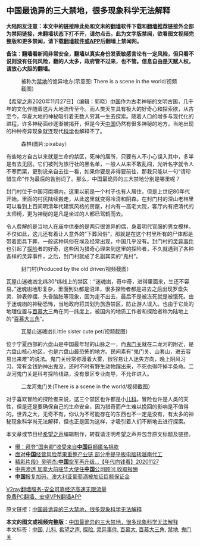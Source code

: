  <h2>中国最诡异的三大禁地，很多现象科学无法解释</h2> <p class="notice"><b>大陆网友注意：本文中的链接除此处和文末的<a href="https://github.com/bannedbook/fanqiang" >翻墙</a>软件下载和<a href="https://github.com/killgcd/justmysocks/blob/master/README.md">翻墙推荐</a>链接外全部为禁网链接，未翻墙状态下打不开，请勿点击。此为文字版禁闻，欲看图文视频完整版和更多禁闻，请下载<a href="https://github.com/bannedbook/fanqiang">翻墙软件或APP</a>后翻墙上禁闻网。</p><p>备注：翻墙看新闻非常安全，翻墙以真实身份发表敏感言论有一定风险，但只看不说则没有任何风险，翻的人太多，政府管不过来，也不管。信息自由是天赋人权，请放心大胆的翻墙。</b></p>  <div class="entry"> <figure><figcaption>被称为<a href="https://www.bannedbook.org/bnews/tag/%E7%A6%81%E5%9C%B0/" class="st_tag internal_tag" rel="tag" title="标签 禁地 下的日志">禁地</a>的诡异地方(示意图: There is a scene in the world/视频截图）</figcaption></figure> <p>【<span class='wp_keywordlink_affiliate'><a href="https://www.soundofhope.org" title="希望之声" target="_blank">希望之声</a></span>2020年11月27日】（编辑：郭晓）<span class='wp_keywordlink_affiliate'><a href="https://www.bannedbook.org/" title="中国" target="_blank">中国</a></span>作为古老神秘的文明古国，几千年的文化伴随着这片大地流传至今。而人类天生具有极大的好奇心和探索欲，从古至今，华夏大地的神秘吸引着无数人穷其一生去探索。随着人口的增多与现代化的进程，许多神秘面纱逐渐被揭开，但是今天<a href="https://www.bannedbook.org/bnews/tag/%E4%B8%AD%E5%9B%BD/" class="st_tag internal_tag" rel="tag" title="标签 中国 下的日志">中国</a>仍然有很多神秘的地方，当地出现的种种奇异现象就连现代<span class='wp_keywordlink'><a href="https://www.bannedbook.org/forum11/topic309.html" title="禁片：“科学”的棍子" target="_blank">科学</a></span>也解释不了。</p> <figure><figcaption>森林(图片:pixabay）</figcaption></figure> <p>有些地方自古以来就是生命的禁区，死神的居所，只要有人不小心误入其中，多半是有去无回。它们被列为旅行社的黑名单，一般人从来不敢乱闯，光听名字就令人不寒而栗，更别说亲自去往一看，如果你要是非得要前往，那我只能以一句“请珍惜生命”作为最后的告别词了。那么，中国最诡异的三大禁地分别是哪里呢？</p>  <p>封门村位于中国河南境内，这里以前是一个村子也有人居住，但是上世纪80年代开始，里面的村民陆续搬走，从此这里就变得冷清和阴森。在封门村的深山老林里可以看到上百间明清年代建筑风格的房屋，村内有一高宅大院，客厅内有把清代的太师椅，更为神秘的是凡是坐过的人都已驾鹤而去。</p> <p>令人费解的是当地人在庙中供奉的是两只很诡异的偶，身着明代官服的男女模样。不仅如此，这儿还有着让人意外的“下葬风俗”，那就是在这个村里所有的尸体都是带着面具下葬，一般这种风俗在埃及经常出现，中国几乎没有。封门村的<a href="https://www.bannedbook.org/bnews/tag/%e7%81%b5%e5%bc%82%e4%ba%8b%e4%bb%b6/" class="st_tag internal_tag" rel="tag" title="标签 灵异事件 下的日志">灵异事件</a>也引起了<a href="https://www.bannedbook.org/bnews/tag/%E6%8E%A2%E9%99%A9/" class="st_tag internal_tag" rel="tag" title="标签 探险 下的日志">探险</a>者的好奇，这些因为猎奇心理来到这里的探险者，不久就遇到了各种各样的灵异事件，之后，封门村就成了名副其实的“鬼村”。</p>  <figure><figcaption>封门村(Produced by the old driver/视频截图）</figcaption></figure> <p>瓦屋山迷魂凼北纬30°纬线上的禁区：“迷魂凼，奇中奇，进得里面来，生还不容易。”迷魂凼地形复杂，里面到处都是沼泽，很多探险者都是进去之后出现罗盘失灵、钟表停摆、头昏脑胀等现象，因为走不出去，最后不是被冻死就是被饿死。由于迷魂凼的神秘恐怖，当地政府将其划为旅游禁区，防止游人误入。也由于它处的地理位置与<a href="https://www.bannedbook.org/bnews/tag/%e7%99%be%e6%85%95%e5%a4%a7/" class="st_tag internal_tag" rel="tag" title="标签 百慕大 下的日志">百慕大</a>三角在同一纬度上，被国内的地质工作者和探险者称为陆地上的“<a href="https://www.bannedbook.org/bnews/tag/%e7%99%be%e6%85%95%e5%a4%a7%e4%b8%89%e8%a7%92/" class="st_tag internal_tag" rel="tag" title="标签 百慕大三角 下的日志">百慕大三角</a>”。</p> <figure><figcaption>瓦屋山迷魂凼(Little sister cute pet/视频截图）</figcaption></figure> <p>位于宁夏西部的六盘山是中国最年轻的山脉之一，而<a href="https://www.bannedbook.org/bnews/tag/%E9%AC%BC%E9%97%A8%E5%85%B3/" class="st_tag internal_tag" rel="tag" title="标签 鬼门关 下的日志">鬼门关</a>就在二龙河的附近，是六盘山核心地区，也是六盘山最恐怖的地方。民间素有“鬼门关、山套山，进去容易出来难”的说法。鬼门关经常弥漫着大雾，很容易让人迷失方向，晚上阴风习习，常有金钱豹神出鬼没，还时不时有野生动物蹿出来，不死也得吓掉半条命。二龙河鬼门关是科考探险线路，没有景区专业向导，不允许进入。</p>  <figure><figcaption>二龙河鬼门关(There is a scene in the world/视频截图）</figcaption></figure> <p>对于喜欢冒险的探险者来说，这三个禁区也许都是小<a href="https://www.bannedbook.org/bnews/tag/%E5%84%BF%E7%A7%91/" class="st_tag internal_tag" rel="tag" title="标签 儿科 下的日志">儿科</a>。冒险也许是人类的天性，但是还是要确保自己的生命安全，因为猎奇而产生难以挽回的影响是不值得的。世界之大，无奇不有，你认为不可能存在的东西也不一定是没有，有太多的神秘现象科学尚无法解释，但也正是因为这样，才吸引着人们不断地去进行探索。</p> <p>本文章或节目经<a href="https://www.bannedbook.org/bnews/tag/%e5%b8%8c%e6%9c%9b%e4%b9%8b%e5%a3%b0/" class="st_tag internal_tag" rel="tag" title="标签 希望之声 下的日志">希望之声</a>编辑制作，转载请注明希望之声并包含原文标题及链接。</p>  <ul class='op-related-articles' title='相关阅读'> <li><a href='https://www.bannedbook.org/bnews/cnnews/20201128/1438263.html' target='_blank'>曝：拜登“国务卿”收受来自<b>中国</b>巨额匿名捐款</a></li> <li><a href='https://www.bannedbook.org/bnews/ssgc/20201127/1438249.html' target='_blank'>面对<b>中国</b>经营风险苹果重整产业链 部分手提平板电脑转越南代工</a></li> <li><a href='https://www.bannedbook.org/bnews/taiwannews/20201127/1438244.html' target='_blank'>精彩片段》吴明杰:<b>中国</b>空军再升级...【年代向钱看】20201127</a></li> <li><a href='https://www.bannedbook.org/bnews/worldnews/20201127/1438215.html' target='_blank'>中共渗透 加拿大前驻华大使任<b>中国</b>公司顾问 收取报酬</a></li> <li><a href='https://www.bannedbook.org/bnews/headline/20201127/1438213.html' target='_blank'><b>中国</b>报复加码，澳大利亚葡萄酒被加征巨额保证金</a></li> </ul> <p class="texttj"> <a href="https://www.bannedbook.org/forum23/topic22702.html" target="_blank">V2ray翻墙服务-安全可靠经济高速无限流量</a><br/> <a href="https://github.com/bannedbook/fanqiang/wiki/%E7%A6%81%E9%97%BB%E7%BD%91%E5%AE%89%E5%8D%93%E7%BF%BB%E5%A2%99%E6%96%B0%E9%97%BBAPP" target="_blank">免费PC翻墙、安卓VPN翻墙APP</a></p><p>原文链接：<a class="src_link"  href="https://www.soundofhope.org/post/445834" target="_blank">中国最诡异的三大禁地，很多现象科学无法解释</a></p><a name='sharetosocial'></a>       <div><b>本文的图文或视频完整版</b>：<a href='https://www.bannedbook.org/bnews/comments/20201128/1438278.html'>中国最诡异的三大禁地，很多现象科学无法解释</a></div>  </div><!--END ENTRY--> <div class="postfooter"> <div>本文标签：<a href="https://www.bannedbook.org/bnews/tag/%E4%B8%AD%E5%9B%BD/" rel="tag">中国</a>, <a href="https://www.bannedbook.org/bnews/tag/%E5%84%BF%E7%A7%91/" rel="tag">儿科</a>, <a href="https://www.bannedbook.org/bnews/tag/%e5%b8%8c%e6%9c%9b%e4%b9%8b%e5%a3%b0/" rel="tag">希望之声</a>, <a href="https://www.bannedbook.org/bnews/tag/%E6%8E%A2%E9%99%A9/" rel="tag">探险</a>, <a href="https://www.bannedbook.org/bnews/tag/%e7%81%b5%e5%bc%82%e4%ba%8b%e4%bb%b6/" rel="tag">灵异事件</a>, <a href="https://www.bannedbook.org/bnews/tag/%e7%99%be%e6%85%95%e5%a4%a7/" rel="tag">百慕大</a>, <a href="https://www.bannedbook.org/bnews/tag/%e7%99%be%e6%85%95%e5%a4%a7%e4%b8%89%e8%a7%92/" rel="tag">百慕大三角</a>, <a href="https://www.bannedbook.org/bnews/tag/%E7%A6%81%E5%9C%B0/" rel="tag">禁地</a>, <a href="https://www.bannedbook.org/bnews/tag/%E9%AC%BC%E9%97%A8%E5%85%B3/" rel="tag">鬼门关</a></div>  </div><!--END POSTFOOTER--> 
